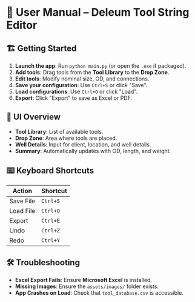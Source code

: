# 📖 User Manual – Deleum Tool String Editor

## 🏗️ Getting Started
1. **Launch the app**: Run `python main.py` (or open the `.exe` if packaged).
2. **Add tools**: Drag tools from the **Tool Library** to the **Drop Zone**.
3. **Edit tools**: Modify nominal size, OD, and connections.
4. **Save your configuration**: Use `Ctrl+S` or click "Save".
5. **Load configurations**: Use `Ctrl+O` or click "Load".
6. **Export**: Click "Export" to save as Excel or PDF.

## 🎨 UI Overview
- **Tool Library**: List of available tools.
- **Drop Zone**: Area where tools are placed.
- **Well Details**: Input for client, location, and well details.
- **Summary**: Automatically updates with OD, length, and weight.

## ⌨️ Keyboard Shortcuts
| Action          | Shortcut  |
|---------------|-----------|
| Save File    | `Ctrl+S`  |
| Load File    | `Ctrl+O`  |
| Export      | `Ctrl+E`  |
| Undo        | `Ctrl+Z`  |
| Redo        | `Ctrl+Y`  |

## 🛠️ Troubleshooting
- **Excel Export Fails**: Ensure **Microsoft Excel** is installed.
- **Missing Images**: Ensure the `assets/images/` folder exists.
- **App Crashes on Load**: Check that `tool_database.csv` is accessible.
